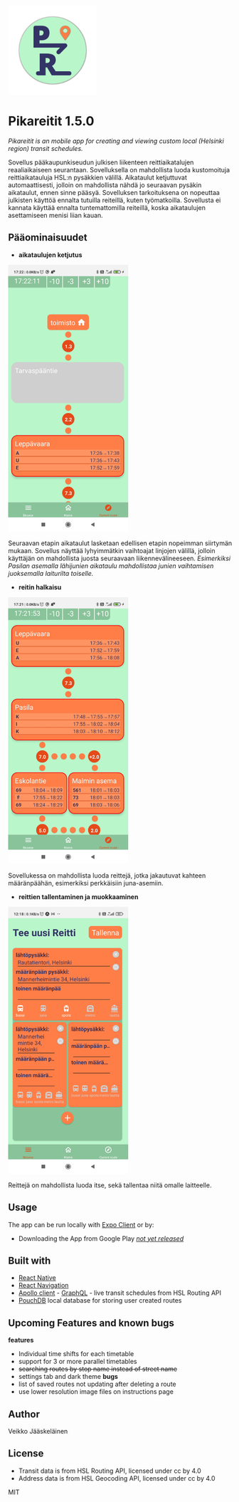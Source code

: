 

<img src="https://github.com/VeikkoAJ/pikareitit/blob/develop/assets/adaptive-icon.png" width="200">

# Pikareitit 1.5.0
*Pikareitit is an mobile app for creating and viewing custom local (Helsinki region) transit schedules.*

Sovellus pääkaupunkiseudun julkisen liikenteen reittiaikatalujen reaaliaikaiseen seurantaan. Sovelluksella on mahdollista luoda kustomoituja reittiaikatauluja HSL:n pysäkkien välillä. Aikataulut ketjuttuvat automaattisesti, jolloin on mahdollista nähdä jo seuraavan pysäkin aikataulut, ennen sinne pääsyä. Sovelluksen tarkoituksena on nopeuttaa julkisten käyttöä ennalta tutuilla reiteillä, kuten työmatkoilla. Sovellusta ei kannata käyttää ennalta tuntemattomilla reiteillä, koska aikataulujen asettamiseen menisi liian kauan.



## Pääominaisuudet

* **aikataulujen ketjutus**
<img src="https://github.com/VeikkoAJ/pikareitit/blob/master/examplePics/realtimeRouting.jpg" height="600">

Seuraavan etapin aikataulut lasketaan edellisen etapin nopeimman siirtymän mukaan. Sovellus näyttää lyhyimmätkin vaihtoajat linjojen välillä, jolloin käyttäjän on mahdollista juosta seuraavaan liikennevälineeseen. *Esimerkiksi Pasilan asemalla lähijunien aikataulu mahdollistaa junien vaihtamisen juoksemalla laiturilta toiselle.*


* **reitin halkaisu**

<img src="https://github.com/VeikkoAJ/pikareitit/blob/master/examplePics/parallel%20routes.jpg" height="600">

Sovellukessa on mahdollista luoda reittejä, jotka jakautuvat kahteen määränpäähän, esimerkiksi perkkäisiin juna-asemiin.


* **reittien tallentaminen ja muokkaaminen**

<img src="https://github.com/VeikkoAJ/pikareitit/blob/master/examplePics/route%20creation.jpg" height="600"> 
                                                                                                       
Reittejä on mahdollista luoda itse, sekä tallentaa niitä omalle laitteelle. 



## Usage

The app can be run locally with [Expo Client](https://docs.expo.io/) or by:

* Downloading the App from Google Play [*not yet released*]()



## Built with

* [React Native](https://reactnative.dev/)
* [React Navigation](https://reactnavigation.org/)
* [Apollo client](https://www.apollographql.com/docs/react/) - [GraphQL](https://graphql.org/) - live transit schedules from HSL Routing API
* [PouchDB](https://pouchdb.com/) local database for storing user created routes




## Upcoming Features and known bugs

**features**
* Individual time shifts for each timetable
* support for 3 or more parallel timetables
* ~~searching routes by stop name instead of street name~~
* settings tab and dark theme
**bugs**
* list of saved routes not updating after deleting a route
* use lower resolution image files on instructions page 


## Author

Veikko Jääskeläinen




## License


- Transit data is from HSL Routing API, licensed under cc by 4.0
- Address data is from HSL Geocoding API, licensed under cc by 4.0

MIT
